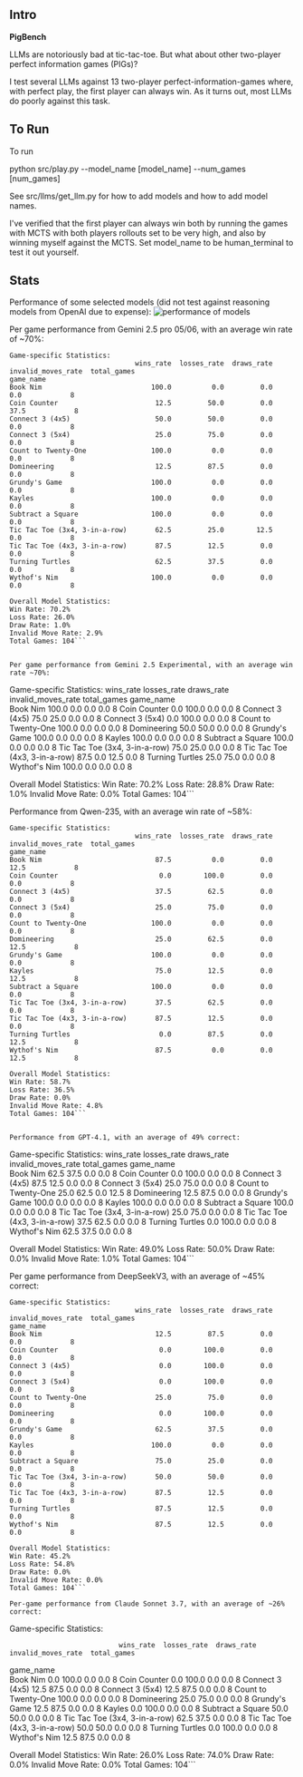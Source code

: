 ## Intro
**PigBench**

LLMs are notoriously bad at tic-tac-toe.  But what about other two-player perfect information games (PIGs)?

I test several LLMs against 13 two-player perfect-information-games where, with perfect play, the first player can always win. As it turns out, most LLMs do poorly against this task.

## To Run 

To run

python src/play.py --model_name [model_name] --num_games [num_games]

See src/llms/get_llm.py for how to add models and how to add model names.

I've verified that the first player can always win both by running the games with MCTS with both players rollouts set to be very high, and also by winning myself against the MCTS. Set model_name to be human_terminal to test it out yourself.

## Stats

Performance of some selected models (did not test against reasoning models from OpenAI due to expense):
![performance of models](/image1.png)

Per game performance from Gemini 2.5 pro 05/06, with an average win rate of ~70%:

```
Game-specific Statistics:
                               wins_rate  losses_rate  draws_rate  invalid_moves_rate  total_games
game_name                                                                                         
Book Nim                           100.0          0.0         0.0                 0.0            8
Coin Counter                        12.5         50.0         0.0                37.5            8
Connect 3 (4x5)                     50.0         50.0         0.0                 0.0            8
Connect 3 (5x4)                     25.0         75.0         0.0                 0.0            8
Count to Twenty-One                100.0          0.0         0.0                 0.0            8
Domineering                         12.5         87.5         0.0                 0.0            8
Grundy's Game                      100.0          0.0         0.0                 0.0            8
Kayles                             100.0          0.0         0.0                 0.0            8
Subtract a Square                  100.0          0.0         0.0                 0.0            8
Tic Tac Toe (3x4, 3-in-a-row)       62.5         25.0        12.5                 0.0            8
Tic Tac Toe (4x3, 3-in-a-row)       87.5         12.5         0.0                 0.0            8
Turning Turtles                     62.5         37.5         0.0                 0.0            8
Wythof's Nim                       100.0          0.0         0.0                 0.0            8

Overall Model Statistics:
Win Rate: 70.2%
Loss Rate: 26.0%
Draw Rate: 1.0%
Invalid Move Rate: 2.9%
Total Games: 104```


Per game performance from Gemini 2.5 Experimental, with an average win rate ~70%:

```
Game-specific Statistics:
                               wins_rate  losses_rate  draws_rate  invalid_moves_rate  total_games
game_name                                                                                         
Book Nim                           100.0          0.0         0.0                 0.0            8
Coin Counter                         0.0        100.0         0.0                 0.0            8
Connect 3 (4x5)                     75.0         25.0         0.0                 0.0            8
Connect 3 (5x4)                      0.0        100.0         0.0                 0.0            8
Count to Twenty-One                100.0          0.0         0.0                 0.0            8
Domineering                         50.0         50.0         0.0                 0.0            8
Grundy's Game                      100.0          0.0         0.0                 0.0            8
Kayles                             100.0          0.0         0.0                 0.0            8
Subtract a Square                  100.0          0.0         0.0                 0.0            8
Tic Tac Toe (3x4, 3-in-a-row)       75.0         25.0         0.0                 0.0            8
Tic Tac Toe (4x3, 3-in-a-row)       87.5          0.0        12.5                 0.0            8
Turning Turtles                     25.0         75.0         0.0                 0.0            8
Wythof's Nim                       100.0          0.0         0.0                 0.0            8

Overall Model Statistics:
Win Rate: 70.2%
Loss Rate: 28.8%
Draw Rate: 1.0%
Invalid Move Rate: 0.0%
Total Games: 104```

Performance from Qwen-235, with an average win rate of ~58%:

```
Game-specific Statistics:
                               wins_rate  losses_rate  draws_rate  invalid_moves_rate  total_games
game_name                                                                                         
Book Nim                            87.5          0.0         0.0                12.5            8
Coin Counter                         0.0        100.0         0.0                 0.0            8
Connect 3 (4x5)                     37.5         62.5         0.0                 0.0            8
Connect 3 (5x4)                     25.0         75.0         0.0                 0.0            8
Count to Twenty-One                100.0          0.0         0.0                 0.0            8
Domineering                         25.0         62.5         0.0                12.5            8
Grundy's Game                      100.0          0.0         0.0                 0.0            8
Kayles                              75.0         12.5         0.0                12.5            8
Subtract a Square                  100.0          0.0         0.0                 0.0            8
Tic Tac Toe (3x4, 3-in-a-row)       37.5         62.5         0.0                 0.0            8
Tic Tac Toe (4x3, 3-in-a-row)       87.5         12.5         0.0                 0.0            8
Turning Turtles                      0.0         87.5         0.0                12.5            8
Wythof's Nim                        87.5          0.0         0.0                12.5            8

Overall Model Statistics:
Win Rate: 58.7%
Loss Rate: 36.5%
Draw Rate: 0.0%
Invalid Move Rate: 4.8%
Total Games: 104```


Performance from GPT-4.1, with an average of 49% correct:

```
Game-specific Statistics:
                               wins_rate  losses_rate  draws_rate  invalid_moves_rate  total_games
game_name                                                                                         
Book Nim                            62.5         37.5         0.0                 0.0            8
Coin Counter                         0.0        100.0         0.0                 0.0            8
Connect 3 (4x5)                     87.5         12.5         0.0                 0.0            8
Connect 3 (5x4)                     25.0         75.0         0.0                 0.0            8
Count to Twenty-One                 25.0         62.5         0.0                12.5            8
Domineering                         12.5         87.5         0.0                 0.0            8
Grundy's Game                      100.0          0.0         0.0                 0.0            8
Kayles                             100.0          0.0         0.0                 0.0            8
Subtract a Square                  100.0          0.0         0.0                 0.0            8
Tic Tac Toe (3x4, 3-in-a-row)       25.0         75.0         0.0                 0.0            8
Tic Tac Toe (4x3, 3-in-a-row)       37.5         62.5         0.0                 0.0            8
Turning Turtles                      0.0        100.0         0.0                 0.0            8
Wythof's Nim                        62.5         37.5         0.0                 0.0            8

Overall Model Statistics:
Win Rate: 49.0%
Loss Rate: 50.0%
Draw Rate: 0.0%
Invalid Move Rate: 1.0%
Total Games: 104```


Per game performance from DeepSeekV3, with an average of ~45% correct:

```
Game-specific Statistics:
                               wins_rate  losses_rate  draws_rate  invalid_moves_rate  total_games
game_name                                                                                         
Book Nim                            12.5         87.5         0.0                 0.0            8
Coin Counter                         0.0        100.0         0.0                 0.0            8
Connect 3 (4x5)                      0.0        100.0         0.0                 0.0            8
Connect 3 (5x4)                      0.0        100.0         0.0                 0.0            8
Count to Twenty-One                 25.0         75.0         0.0                 0.0            8
Domineering                          0.0        100.0         0.0                 0.0            8
Grundy's Game                       62.5         37.5         0.0                 0.0            8
Kayles                             100.0          0.0         0.0                 0.0            8
Subtract a Square                   75.0         25.0         0.0                 0.0            8
Tic Tac Toe (3x4, 3-in-a-row)       50.0         50.0         0.0                 0.0            8
Tic Tac Toe (4x3, 3-in-a-row)       87.5         12.5         0.0                 0.0            8
Turning Turtles                     87.5         12.5         0.0                 0.0            8
Wythof's Nim                        87.5         12.5         0.0                 0.0            8

Overall Model Statistics:
Win Rate: 45.2%
Loss Rate: 54.8%
Draw Rate: 0.0%
Invalid Move Rate: 0.0%
Total Games: 104```

Per-game performance from Claude Sonnet 3.7, with an average of ~26% correct:

```
Game-specific Statistics:

                               wins_rate  losses_rate  draws_rate  invalid_moves_rate  total_games
game_name                                                                                         
Book Nim                             0.0        100.0         0.0                 0.0            8
Coin Counter                         0.0        100.0         0.0                 0.0            8
Connect 3 (4x5)                     12.5         87.5         0.0                 0.0            8
Connect 3 (5x4)                     12.5         87.5         0.0                 0.0            8
Count to Twenty-One                100.0          0.0         0.0                 0.0            8
Domineering                         25.0         75.0         0.0                 0.0            8
Grundy's Game                       12.5         87.5         0.0                 0.0            8
Kayles                               0.0        100.0         0.0                 0.0            8
Subtract a Square                   50.0         50.0         0.0                 0.0            8
Tic Tac Toe (3x4, 3-in-a-row)       62.5         37.5         0.0                 0.0            8
Tic Tac Toe (4x3, 3-in-a-row)       50.0         50.0         0.0                 0.0            8
Turning Turtles                      0.0        100.0         0.0                 0.0            8
Wythof's Nim                        12.5         87.5         0.0                 0.0            8

Overall Model Statistics:
Win Rate: 26.0%
Loss Rate: 74.0%
Draw Rate: 0.0%
Invalid Move Rate: 0.0%
Total Games: 104```
